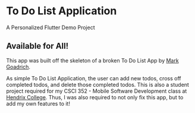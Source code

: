 # To Do List Application

A Personalized Flutter Demo Project

## Available for All!

This app was built off the skeleton of a broken To Do List App by [Mark Goadrich](https://github.com/mgoadric/to-dont-list).

As simple To Do List Application, the user can add new todos, cross off completed todos, and delete those completed todos. This is also a student project required for my CSCI 352 - Mobile Software Development class at [Hendrix College](https://www.hendrix.edu/). Thus, I was also required to not only fix this app, but to add my own features to it! 
